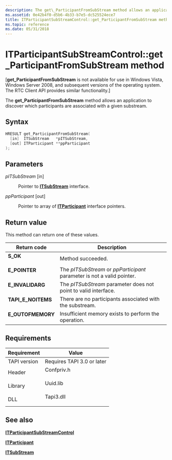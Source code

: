 ```yaml
---
description: The get\_ParticipantFromSubStream method allows an application to discover which participants are associated with a given substream.
ms.assetid: 0e42b4f0-d5b6-4b33-b7e5-dc525524ece7
title: ITParticipantSubStreamControl::get_ParticipantFromSubStream method (Confpriv.h)
ms.topic: reference
ms.date: 05/31/2018
---
```


# ITParticipantSubStreamControl::get\_ParticipantFromSubStream method

\[**get\_ParticipantFromSubStream** is not available for use in Windows Vista, Windows Server 2008, and subsequent versions of the operating system. The RTC Client API provides similar functionality.\]

The **get\_ParticipantFromSubStream** method allows an application to discover which participants are associated with a given substream.

## Syntax


```C++
HRESULT get_ParticipantFromSubStream(
  [in]  ITSubStream   *pITSubStream,
  [out] ITParticipant **ppParticipant
);
```



## Parameters

<dl> <dt>

*pITSubStream* \[in\]
</dt> <dd>

Pointer to [**ITSubStream**](/windows/win32/api/tapi3if/nn-tapi3if-itsubstream) interface.

</dd> <dt>

*ppParticipant* \[out\]
</dt> <dd>

Pointer to array of [**ITParticipant**](itparticipant.md) interface pointers.

</dd> </dl>

## Return value

This method can return one of these values.



| Return code                                                                                     | Description                                                                        |
|-------------------------------------------------------------------------------------------------|------------------------------------------------------------------------------------|
| <dl> <dt>**S\_OK**</dt> </dl>            | Method succeeded.<br/>                                                       |
| <dl> <dt>**E\_POINTER**</dt> </dl>       | The *pITSubStream* or *ppParticipant* parameter is not a valid pointer.<br/> |
| <dl> <dt>**E\_INVALIDARG**</dt> </dl>    | The *pITSubStream* parameter does not point to valid interface.<br/>         |
| <dl> <dt>**TAPI\_E\_NOITEMS**</dt> </dl> | There are no participants associated with the substream.<br/>                |
| <dl> <dt>**E\_OUTOFMEMORY**</dt> </dl>   | Insufficient memory exists to perform the operation.<br/>                    |



 

## Requirements



| Requirement | Value |
|-------------------------|---------------------------------------------------------------------------------------|
| TAPI version<br/> | Requires TAPI 3.0 or later<br/>                                                 |
| Header<br/>       | <dl> <dt>Confpriv.h</dt> </dl> |
| Library<br/>      | <dl> <dt>Uuid.lib</dt> </dl>   |
| DLL<br/>          | <dl> <dt>Tapi3.dll</dt> </dl>  |



## See also

<dl> <dt>

[**ITParticipantSubStreamControl**](itparticipantsubstreamcontrol.md)
</dt> <dt>

[**ITParticipant**](itparticipant.md)
</dt> <dt>

[**ITSubStream**](/windows/win32/api/tapi3if/nn-tapi3if-itsubstream)
</dt> </dl>

 

